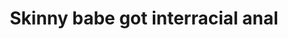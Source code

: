 ---
layout: post
title: Skinny babe got interracial anal
duration: '20:08'
view: 232
rate: 2
video: 'https://flashservice.xvideos.com/embedframe/27646579'
category: 
 - black
tags: 
 - big-black-cock
priority: 0.9
changefreq: daily
---
